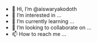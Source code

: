 - 👋 Hi, I’m @aiswaryakodoth
- 👀 I’m interested in ...
- 🌱 I’m currently learning ...
- 💞️ I’m looking to collaborate on ...
- 📫 How to reach me ...

<!---
aiswaryakodoth/aiswaryakodoth is a ✨ special ✨ repository because its `README.md` (this file) appears on your GitHub profile.
You can click the Preview link to take a look at your changes.
--->
